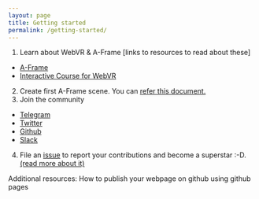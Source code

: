 ```yaml
---
layout: page
title: Getting started
permalink: /getting-started/
---
```


1. Learn about WebVR & A-Frame [links to resources to read about these]
  * [A-Frame](https://aframe.io/docs/0.5.0/introduction/)
  * [Interactive Course for WebVR](https://aframe.io/aframe-school/#/)

2. Create first A-Frame scene. You can [refer this document.](https://github.com/webvr-india/activities/blob/master/getting-started.md)
3. Join the community
  * [Telegram](https://t.me/WebVRIndia)
  * [Twitter](https://twitter.com/mozillavr)
  * [Github](https://github.com/webvr-india/)
  * [Slack]()
4. File an [issue](https://github.com/webvr-india/volunteer-contributions/issues/new) to report your contributions and become a superstar :-D. [(read more about it)](http://github.com/webvr-india/volunteer-contributions/)

Additional resources:
  How to publish your webpage on github using github pages
